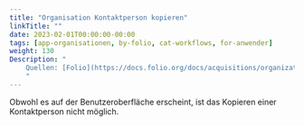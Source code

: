 ```yaml
---
title: "Organisation Kontaktperson kopieren"
linkTitle: ""
date: 2023-02-01T00:00:00-00:00
tags: [app-organisationen, by-folio, cat-workflows, for-anwender]
weight: 130
Description: "
    Quellen: [Folio](https://docs.folio.org/docs/acquisitions/organizations/#editing-a-contact-person) & [GBV](https://info.gbv.de/display/FOLIOGBVEXTERN/Folio:+Organisation+Kontaktperson+kopieren)
    "
---
```


Obwohl es auf der Benutzeroberfläche erscheint, ist das Kopieren einer Kontaktperson nicht möglich.
